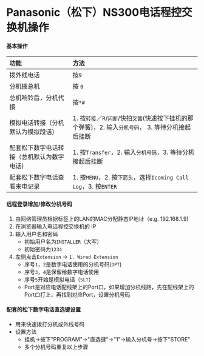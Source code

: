 # Panasonic（松下）NS300电话程控交换机操作

#### 基本操作

|  功能 | 方法 |
|  :--- | :--- |
| 拨外线电话 | 按`9` |
| 分机拨总机 | 按 `0` |
| 总机响铃后，分机代接 | 按`*#` |
| 模拟电话转接（分机默认为模拟段话）| 1. 按`转接`／`R`/`闪断`/快拍`叉簧`(快速按下挂机的那个弹簧)，2. 输入`分机号码`， 3. 等待分机接起后挂断 |
| 配套松下数字电话转接（总机默认为数字电话) | 1. 按`Transfer`，2. 输入`分机号码`，3. 等待分机接起后挂断 |
| 配套松下数字电话查看来电记录 | 1. 按`MENU`，2. 按`下箭头`，选择`Icoming Call Log`，3. 按`ENTER` |

#### 远程登录增加/修改分机号码
1. 由网络管理员根据标签上的LAN的MAC分配静态IP地址（e.g. 192.168.1.9)
2. 在浏览器输入电话程控交换机的 IP
3. 输入用户名和密码
   * 初始用户名为`INSTALLER`（大写）
   * 初始密码为`1234`
4. 左侧点击`Extension` -> `1. Wired Extension`
    * 序号`1`，`2`是数字电话使用的分机号码(`DPT`)
    * 序号`3`，`4`是保留给数字电话使用
    * 序号`5`开始是模拟电话（`SLT`）
    * Port是对应电话配线架上的Port口，如果增加分机线路，先在配线架上的Port口打上，再找到对应Port，设置分机号码

#### 配套的松下数字电话直选键设置
* 用来快速拨打分机或外线号码
* 设置方法
  * 挂机->按下"PROGRAM"->"直选键"->"1"->输入分机号->按下"STORE"
  * 多个分机号码重复以上步骤
